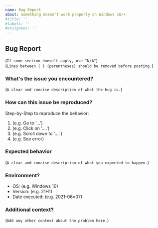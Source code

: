 ```yaml
---
name: Bug Report
about: Something doesn't work properly on Windows 10/+
#title: ''
#labels: ''
#assignees: ''
---
```


## Bug Report

(`If some section doesn't apply, use "N/A"`)<br>
(`Lines between ( ) (parentheses) should be removed before posting.`)

### What's the issue you encountered?

(`A clear and concise description of what the bug is.`)

### How can this issue be reproduced?

Step-by-Step to reproduce the behavior:

1. (e.g. Go to '...')
2. (e.g. Click on '....')
3. (e.g. Scroll down to '....')
4. (e.g. See error)

### Expected behavior

(`A clear and concise description of what you expected to happen.`)

### Environment?

- OS: (e.g. Windows 10)
- Version: (e.g. 21H1)
- Date executed: (e.g. 2021-06=07)

### Additional context?

(`Add any other context about the problem here.`)

